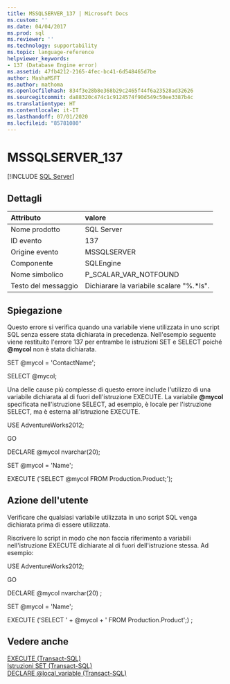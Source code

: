 ```yaml
---
title: MSSQLSERVER_137 | Microsoft Docs
ms.custom: ''
ms.date: 04/04/2017
ms.prod: sql
ms.reviewer: ''
ms.technology: supportability
ms.topic: language-reference
helpviewer_keywords:
- 137 (Database Engine error)
ms.assetid: 47fb4212-2165-4fec-bc41-6d548465d7be
author: MashaMSFT
ms.author: mathoma
ms.openlocfilehash: 834f3e28b8e368b29c2465f44f6a23528ad32626
ms.sourcegitcommit: da88320c474c1c9124574f90d549c50ee3387b4c
ms.translationtype: HT
ms.contentlocale: it-IT
ms.lasthandoff: 07/01/2020
ms.locfileid: "85781080"
---
```

# <a name="mssqlserver_137"></a>MSSQLSERVER_137
 [!INCLUDE [SQL Server](../../includes/applies-to-version/sqlserver.md)]
  
## <a name="details"></a>Dettagli  
  
| Attributo | valore |  
| :-------- | :---- |  
|Nome prodotto|SQL Server|  
|ID evento|137|  
|Origine evento|MSSQLSERVER|  
|Componente|SQLEngine|  
|Nome simbolico|P_SCALAR_VAR_NOTFOUND|  
|Testo del messaggio|Dichiarare la variabile scalare "%.*ls".|  
  
## <a name="explanation"></a>Spiegazione  
Questo errore si verifica quando una variabile viene utilizzata in uno script SQL senza essere stata dichiarata in precedenza. Nell'esempio seguente viene restituito l'errore 137 per entrambe le istruzioni SET e SELECT poiché **\@mycol** non è stata dichiarata.  
  
SET @mycol = 'ContactName';  
  
SELECT @mycol;  
  
Una delle cause più complesse di questo errore include l'utilizzo di una variabile dichiarata al di fuori dell'istruzione EXECUTE. La variabile **\@mycol** specificata nell'istruzione SELECT, ad esempio, è locale per l'istruzione SELECT, ma è esterna all'istruzione EXECUTE.  
  
USE AdventureWorks2012;  
  
GO  
  
DECLARE @mycol nvarchar(20);  
  
SET @mycol = 'Name';  
  
EXECUTE ('SELECT @mycol FROM Production.Product;');  
  
## <a name="user-action"></a>Azione dell'utente  
Verificare che qualsiasi variabile utilizzata in uno script SQL venga dichiarata prima di essere utilizzata.  
  
Riscrivere lo script in modo che non faccia riferimento a variabili nell'istruzione EXECUTE dichiarate al di fuori dell'istruzione stessa. Ad esempio:  
  
USE AdventureWorks2012;  
  
GO  
  
DECLARE @mycol nvarchar(20) ;  
  
SET @mycol = 'Name';  
  
EXECUTE ('SELECT ' + @mycol + ' FROM Production.Product';) ;  
  
## <a name="see-also"></a>Vedere anche  
[EXECUTE &#40;Transact-SQL&#41;](~/t-sql/language-elements/execute-transact-sql.md)  
[Istruzioni SET &#40;Transact-SQL&#41;](~/t-sql/statements/set-statements-transact-sql.md)  
[DECLARE @local_variable &#40;Transact-SQL&#41;](~/t-sql/language-elements/declare-local-variable-transact-sql.md)  
  
